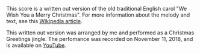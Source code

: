 This score is a written out version of the old traditional English
carol "We Wish You a Merry Christmas".  For more information about the
melody and text, see this [Wikipedia
article](https://en.wikipedia.org/wiki/We_Wish_You_a_Merry_Christmas).

This written out version was arranged by me and performed as a
Christmas Greetings jingle.  The perfomance was recorded on November
11, 2018, and is available on
[YouTube](https://www.youtube.com/watch?v=MxfChryaEjc).

<!--
  Local Variables:
    coding:utf-8
    mode:Markdown
  End:
-->
